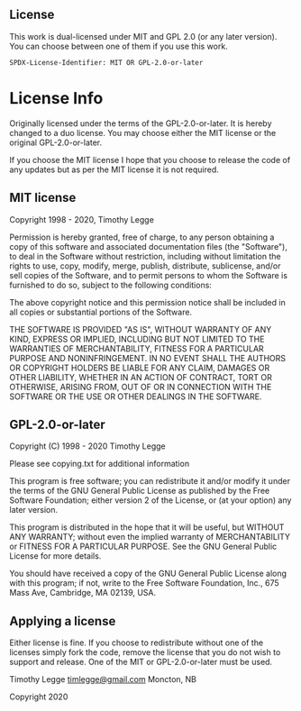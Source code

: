 ## License

This work is dual-licensed under MIT and GPL 2.0 (or any later version).
You can choose between one of them if you use this work.

`SPDX-License-Identifier: MIT OR GPL-2.0-or-later`

# License Info

Originally licensed under the terms of the GPL-2.0-or-later.  It is hereby changed to a duo license.  You may choose either the MIT license or the original GPL-2.0-or-later.

If you choose the MIT license I hope that you choose to release the code of any updates but as per the MIT license it is not required.

## MIT license

Copyright 1998 - 2020, Timothy Legge

Permission is hereby granted, free of charge, to any person obtaining a copy of this software and associated documentation files (the "Software"), to deal in the Software without restriction, including without limitation the rights to use, copy, modify, merge, publish, distribute, sublicense, and/or sell copies of the Software, and to permit persons to whom the Software is furnished to do so, subject to the following conditions:

The above copyright notice and this permission notice shall be included in all copies or substantial portions of the Software.

THE SOFTWARE IS PROVIDED "AS IS", WITHOUT WARRANTY OF ANY KIND, EXPRESS OR IMPLIED, INCLUDING BUT NOT LIMITED TO THE WARRANTIES OF MERCHANTABILITY, FITNESS FOR A PARTICULAR PURPOSE AND NONINFRINGEMENT. IN NO EVENT SHALL THE AUTHORS OR COPYRIGHT HOLDERS BE LIABLE FOR ANY CLAIM, DAMAGES OR OTHER LIABILITY, WHETHER IN AN ACTION OF CONTRACT, TORT OR OTHERWISE, ARISING FROM, OUT OF OR IN CONNECTION WITH THE SOFTWARE OR THE USE OR OTHER DEALINGS IN THE SOFTWARE.

## GPL-2.0-or-later

Copyright (C) 1998 - 2020 Timothy Legge

Please see copying.txt for additional information

This program is free software; you can redistribute it and/or modify
it under the terms of the GNU General Public License as published by
the Free Software Foundation; either version 2 of the License, or
(at your option) any later version.

This program is distributed in the hope that it will be useful,
but WITHOUT ANY WARRANTY; without even the implied warranty of
MERCHANTABILITY or FITNESS FOR A PARTICULAR PURPOSE.  See the
GNU General Public License for more details.

You should have received a copy of the GNU General Public License
along with this program; if not, write to the Free Software
Foundation, Inc., 675 Mass Ave, Cambridge, MA 02139, USA.

## Applying a license

Either license is fine.  If you choose to redistribute without one of the licenses simply fork the code, remove the license that you do not wish to support and release.  One of the MIT or GPL-2.0-or-later must be used.

Timothy Legge <timlegge@gmail.com>
Moncton, NB

Copyright 2020
